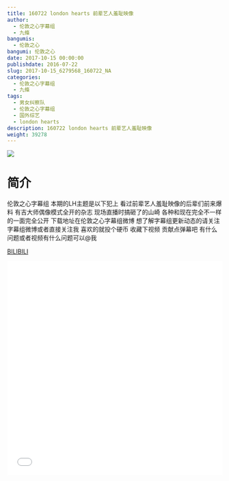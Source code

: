 ```yaml
---
title: 160722 london hearts 前辈艺人羞耻映像
author: 
  - 伦敦之心字幕组
  - 九條
bangumis: 
  - 伦敦之心
bangumi: 伦敦之心
date: 2017-10-15 00:00:00
publishdate: 2016-07-22
slug: 2017-10-15_6279568_160722_NA
categories: 
  - 伦敦之心字幕组
  - 九條
tags: 
  - 男女纠察队
  - 伦敦之心字幕组
  - 国外综艺
  - london hearts
description: 160722 london hearts 前辈艺人羞耻映像
weight: 39278
---
```


![](https://i.imgur.com/lv83dVf.jpg)

# 简介  
伦敦之心字幕组 本期的LH主题是以下犯上 看过前辈艺人羞耻映像的后辈们前来爆料 有吉大师偶像模式全开的杂志 现场直播时搞砸了的山崎 各种和现在完全不一样的一面完全公开 下载地址在伦敦之心字幕组微博 想了解字幕组更新动态的请关注字幕组微博或者直接关注我 喜欢的就投个硬币 收藏下视频 贡献点弹幕吧
有什么问题或者视频有什么问题可以@我

  [BILIBILI](https://www.bilibili.com/video/av6279568/)


  <iframe src="//www.bilibili.com/html/html5player.html?cid=10202983&aid=6279568" width="100%" height="500" frameborder="0" allowfullscreen="allowfullscreen"></iframe>
